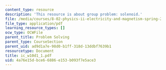 ```yaml
---
content_type: resource
description: 'This resource is about group problem: solenoid.'
file: /media/courses/8-02-physics-ii-electricity-and-magnetism-spring-2007/4a76e15dbce66886e153b093f7e5ace3_ic_w10d1_1.pdf
file_type: application/pdf
learning_resource_types: []
ocw_type: OCWFile
parent_title: Problem Solving
parent_type: CourseSection
parent_uid: ad9d1a7e-98d0-b1ff-318d-13ddbf7639b1
resourcetype: Document
title: ic_w10d1_1.pdf
uid: 4a76e15d-bce6-6886-e153-b093f7e5ace3
---
```

